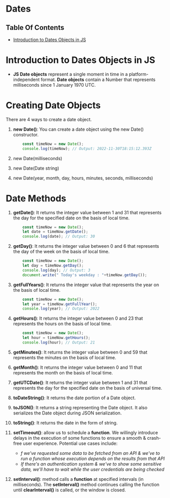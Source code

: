 # Dates

## Table Of Contents
- [Introduction to Dates Objects in JS](#Introduction-to-Dates-Objects-in-JS)

# Introduction to Dates Objects in JS
* __JS Date objects__ represent a single moment in time in a platform-independent format. __Date objects__ contain a Number that represents milliseconds since 1 January 1970 UTC.

# Creating Date Objects
There are 4 ways to create a date object.
1. __new Date()__: You can create a date object using the new Date() constructor.

    ```js
        const timeNow = new Date();
        console.log(timeNow); // Output: 2022-11-30T18:15:12.393Z
    ```
2. new Date(milliseconds)
3. new Date(Date string)
4. new Date(year, month, day, hours, minutes, seconds, milliseconds)

# Date Methods
1. __getDate()__: It returns the integer value between 1 and 31 that represents the day for the specified date on the basis of local time.

    ```js
        const timeNow = new Date();
        let date = timeNow.getDate();
        console.log(date); // Output: 30
    ```

2. __getDay()__: It returns the integer value between 0 and 6 that represents the day of the week on the basis of local time.

    ```js
        const timeNow = new Date();
        let day = timeNow.getDay();
        console.log(day); // Output: 3
        document.write(" Today's weekday : "+timeNow.getDay());
    ```

3. __getFullYears()__: It returns the integer value that represents the year on the basis of local time.

    ```js
        const timeNow = new Date();
        let year = timeNow.getFullYear();
        console.log(year); // Output: 2022
    ```

4. __getHours()__: It returns the integer value between 0 and 23 that represents the hours on the basis of local time.

    ```js
        const timeNow = new Date();
        let hour = timeNow.getHours();
        console.log(hour); // Output: 21
    ```

5. __getMinutes()__: It returns the integer value between 0 and 59 that represents the minutes on the basis of local time.
6. __getMonth()__: It returns the integer value between 0 and 11 that represents the month on the basis of local time.
7. __getUTCDate()__: It returns the integer value between 1 and 31 that represents the day for the specified date on the basis of universal time.
8. __toDateString()__: It returns the date portion of a Date object.
9. __toJSON()__: It returns a string representing the Date object. It also serializes the Date object during JSON serialization.
10. __toString()__: It returns the date in the form of string.

11. __setTimeout()__: allow us to schedule a __function__. We willingly introduce delays in the execution of some functions to ensure a smooth & crash-free user experience. Potential use cases include:
    - _f we've requested some data to be fetched from an API & we've to run a function whose execution depends on the results from that API_
    - _If there's an authentication system & we've to show some sensitive data, we'll have to wait while the user credentials are being checked_

11. __setInterval()__: method calls a __function__ at specified intervals (in milliseconds). The __setInterval()__ method continues calling the function until __clearInterval()__ is called, or the window is closed.